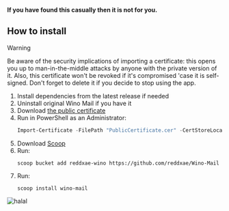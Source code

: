 **If you have found this casually then it is not for you.**

## How to install

> [!WARNING]
> Be aware of the security implications of importing a certificate: this opens you up to man-in-the-middle attacks by anyone with the private version of it. Also, this certificate won't be revoked if it's compromised 'case it is self-signed. Don't forget to delete it if you decide to stop using the app.

1. Install dependencies from the latest release if needed
2. Uninstall original Wino Mail if you have it
3. Download [the public certificate](https://raw.githubusercontent.com/reddxae/Wino-Mail/refs/heads/master/PublicCertificate.cer)
4. Run in PowerShell as an Administrator:
   ```powershell
   Import-Certificate -FilePath "PublicCertificate.cer" -CertStoreLocation "Cert:\LocalMachine\TrustedPeople"
   ```
5. Download [Scoop](https://scoop.sh)
6. Run:
   ```
   scoop bucket add reddxae-wino https://github.com/reddxae/Wino-Mail
   ```
7. Run:
    ```
    scoop install wino-mail
    ```

![halal](https://github.com/user-attachments/assets/5eab27ac-57cc-4cc5-8b4f-4ca525dfc4a9)
